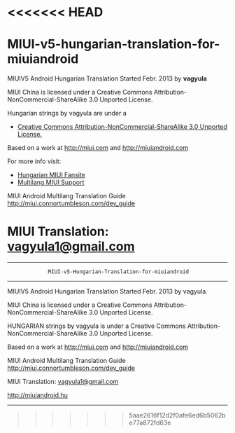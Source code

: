 <<<<<<< HEAD
=============================================
MIUI-v5-hungarian-translation-for-miuiandroid
=============================================

MIUIV5 Android Hungarian Translation Started Febr. 2013 by **vagyula**

MIUI China is licensed under a Creative Commons Attribution-NonCommercial-ShareAlike 3.0 Unported License.

Hungarian strings by vagyula are under a 
- [Creative Commons Attribution-NonCommercial-ShareAlike 3.0 Unported License.](http://creativecommons.org/licenses/by-nc-sa/3.0/)

Based on a work at http://miui.com and http://miuiandroid.com

For more info visit:
- [Hungarian MIUI Fansite](http://miuiandroid.hu)
- [Multilang MIUI Support](http://xiaomi.eu) 


MIUI Android Multilang Translation Guide http://miui.connortumbleson.com/dev_guide

MIUI Translation: vagyula1@gmail.com
=======
*********************************************************************************
                 MIUI-v5-Hungarian-Translation-for-miuiandroid
*********************************************************************************

MIUIV5 Android Hungarian Translation Started Febr. 2013 by vagyula.

MIUI China is licensed under a Creative Commons Attribution-NonCommercial-ShareAlike 3.0 Unported License.

HUNGARIAN strings by vagyula is under a Creative Commons Attribution-NonCommercial-ShareAlike 3.0 Unported License.

Based on a work at http://miui.com and http://miuiandroid.com

MIUI Android Multilang Translation Guide http://miui.connortumbleson.com/dev_guide

MIUI Translation: vagyula1@gmail.com

http://miuiandroid.hu

***********************************************************************************
>>>>>>> 5aae2616f12d2f0afe6ed6b5062be77a872fd63e

